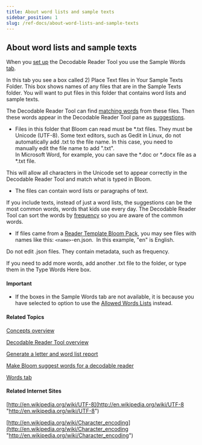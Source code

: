 ```yaml
---
title: About word lists and sample texts
sidebar_position: 1
slug: /ref-docs/about-word-lists-and-sample-texts
---
```


## About word lists and sample texts

When you [set up](../Tasks/Edit_tasks/Decodable_Reader_Tool/Set_up_Decodable_Reader_Tool_dialog_box.md) the Decodable Reader Tool you use the Sample Words [tab](../Tasks/Edit_tasks/Decodable_Reader_Tool/Words_tab.md).

In this tab you see a box called 2) Place Text files in Your Sample Texts Folder. This box shows names of any files that are in the Sample Texts folder. You will want to put files in this folder that contains word lists and sample texts.

The Decodable Reader Tool can find [matching words](Matching_words.md) from these files. Then these words appear in the Decodable Reader Tool pane as [suggestions](../Tasks/Edit_tasks/Decodable_Reader_Tool/Make_Bloom_suggest_words.md).

- Files in this folder that Bloom can read must be \*.txt files. They must be Unicode (UTF-8). Some text editors, such as Gedit in Linux, do not automatically add .txt to the file name. In this case, you need to manually edit the file name to add ".txt".  
  In Microsoft Word, for example, you can save the \*.doc or \*.docx file as a \*.txt file.

This will allow all characters in the Unicode set to appear correctly in the Decodable Reader Tool and match what is typed in Bloom.

- The files can contain word lists or paragraphs of text.

If you include texts, instead of just a word lists, the suggestions can be the most common words, words that kids use every day. The Decodable Reader Tool can sort the words by [frequency](../Tasks/Edit_tasks/Decodable_Reader_Tool/Sort_words_in_the_stage.md) so you are aware of the common words.

- If files came from a [Reader Template Bloom Pack](Bloom_Pack.md), you may see files with names like this: `<name>`\-en.json.  In this example, "en" is English.

Do not edit .json files. They contain metadata, such as frequency.

If you need to add more words, add another .txt file to the folder, or type them in the Type Words Here box.

#### Important

- If the boxes in the Sample Words tab are not available, it is because you have selected to option to use the [Allowed Words Lists](../Tasks/Edit_tasks/Decodable_Reader_Tool/Allowed_Words_Files.md) instead.

#### Related Topics

[Concepts overview](Concepts_overview.md)

[Decodable Reader Tool overview](../Tasks/Edit_tasks/Decodable_Reader_Tool/Decodable_Reader_Tool_overview.md)

[Generate a letter and word list report](../Tasks/Edit_tasks/Decodable_Reader_Tool/Generate_a_letter_and_word_list_report.md)

[Make Bloom suggest words for a decodable reader](../Tasks/Edit_tasks/Decodable_Reader_Tool/Make_Bloom_suggest_words.md)

[Words tab](../Tasks/Edit_tasks/Decodable_Reader_Tool/Words_tab.md)

#### Related Internet Sites

[http://en.wikipedia.org/wiki/UTF-8](http://en.wikipedia.org/wiki/UTF-8 "http://en.wikipedia.org/wiki/UTF-8")

[http://en.wikipedia.org/wiki/Character_encoding](http://en.wikipedia.org/wiki/Character_encoding "http://en.wikipedia.org/wiki/Character_encoding")
